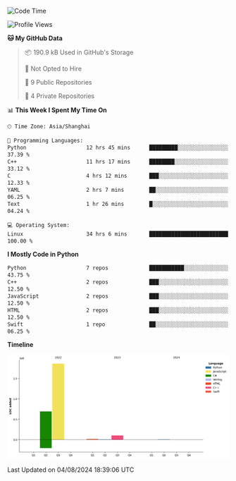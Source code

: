 <!--START_SECTION:waka-->
![Code Time](http://img.shields.io/badge/Code%20Time-40%20hrs%2021%20mins-blue)

![Profile Views](http://img.shields.io/badge/Profile%20Views-56-blue)

**🐱 My GitHub Data** 

> 📦 190.9 kB Used in GitHub's Storage 
 > 
> 🚫 Not Opted to Hire
 > 
> 📜 9 Public Repositories 
 > 
> 🔑 4 Private Repositories 
 > 
📊 **This Week I Spent My Time On** 

```text
🕑︎ Time Zone: Asia/Shanghai

💬 Programming Languages: 
Python                   12 hrs 45 mins      █████████░░░░░░░░░░░░░░░░   37.39 % 
C++                      11 hrs 17 mins      ████████░░░░░░░░░░░░░░░░░   33.12 % 
C                        4 hrs 12 mins       ███░░░░░░░░░░░░░░░░░░░░░░   12.33 % 
YAML                     2 hrs 7 mins        ██░░░░░░░░░░░░░░░░░░░░░░░   06.25 % 
Text                     1 hr 26 mins        █░░░░░░░░░░░░░░░░░░░░░░░░   04.24 % 

💻 Operating System: 
Linux                    34 hrs 6 mins       █████████████████████████   100.00 % 
```

**I Mostly Code in Python** 

```text
Python                   7 repos             ███████████░░░░░░░░░░░░░░   43.75 % 
C++                      2 repos             ███░░░░░░░░░░░░░░░░░░░░░░   12.50 % 
JavaScript               2 repos             ███░░░░░░░░░░░░░░░░░░░░░░   12.50 % 
HTML                     2 repos             ███░░░░░░░░░░░░░░░░░░░░░░   12.50 % 
Swift                    1 repo              ██░░░░░░░░░░░░░░░░░░░░░░░   06.25 % 
```



**Timeline**

![Lines of Code chart](https://raw.githubusercontent.com/venite-xjc/venite-xjc/main/assets/bar_graph.png)


 Last Updated on 04/08/2024 18:39:06 UTC
<!--END_SECTION:waka-->